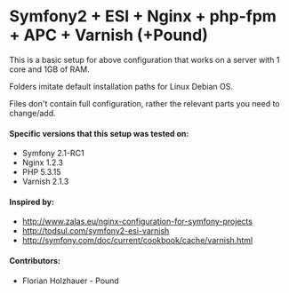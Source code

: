 Symfony2 + ESI + Nginx + php-fpm + APC + Varnish (+Pound)
======================

This is a basic setup for above configuration that works on a server
with 1 core and 1GB of RAM.

Folders imitate default installation paths for Linux Debian OS.

Files don't contain full configuration, rather the relevant parts you need to change/add.

#### Specific versions that this setup was tested on:
* Symfony 2.1-RC1
* Nginx   1.2.3
* PHP     5.3.15
* Varnish 2.1.3

#### Inspired by:
* http://www.zalas.eu/nginx-configuration-for-symfony-projects
* http://todsul.com/symfony2-esi-varnish
* http://symfony.com/doc/current/cookbook/cache/varnish.html

#### Contributors:
* Florian Holzhauer - Pound